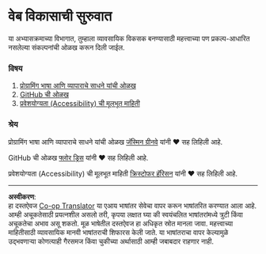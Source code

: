 <!--
CO_OP_TRANSLATOR_METADATA:
{
  "original_hash": "770d9f83dddc841c19f210dee5fe0712",
  "translation_date": "2025-10-03T13:26:45+00:00",
  "source_file": "1-getting-started-lessons/README.md",
  "language_code": "mr"
}
-->
# वेब विकासाची सुरुवात

या अभ्यासक्रमाच्या विभागात, तुम्हाला व्यावसायिक विकसक बनण्यासाठी महत्त्वाच्या पण प्रकल्प-आधारित नसलेल्या संकल्पनांची ओळख करून दिली जाईल.

### विषय

1. [प्रोग्रामिंग भाषा आणि व्यापाराचे साधने यांची ओळख](1-intro-to-programming-languages/README.md)
2. [GitHub ची ओळख](2-github-basics/README.md)
3. [प्रवेशयोग्यता (Accessibility) ची मूलभूत माहिती](3-accessibility/README.md)

### श्रेय

प्रोग्रामिंग भाषा आणि व्यापाराचे साधने यांची ओळख [जॅस्मिन ग्रीनवे](https://twitter.com/paladique) यांनी ♥️ सह लिहिली आहे.

GitHub ची ओळख [फ्लोर ड्रिस](https://twitter.com/floordrees) यांनी ♥️ सह लिहिली आहे.

प्रवेशयोग्यता (Accessibility) ची मूलभूत माहिती [क्रिस्टोफर हॅरिसन](https://twitter.com/geektrainer) यांनी ♥️ सह लिहिली आहे.

---

**अस्वीकरण**:  
हा दस्तऐवज [Co-op Translator](https://github.com/Azure/co-op-translator) या एआय भाषांतर सेवेचा वापर करून भाषांतरित करण्यात आला आहे. आम्ही अचूकतेसाठी प्रयत्नशील असलो तरी, कृपया लक्षात घ्या की स्वयंचलित भाषांतरांमध्ये त्रुटी किंवा अचूकतेचा अभाव असू शकतो. मूळ भाषेतील दस्तऐवज हा अधिकृत स्रोत मानला जावा. महत्त्वाच्या माहितीसाठी व्यावसायिक मानवी भाषांतराची शिफारस केली जाते. या भाषांतराचा वापर केल्यामुळे उद्भवणाऱ्या कोणत्याही गैरसमज किंवा चुकीच्या अर्थासाठी आम्ही जबाबदार राहणार नाही.